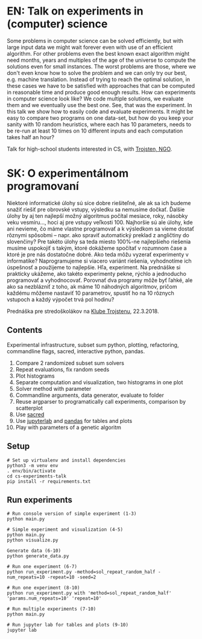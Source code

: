 # EN: Talk on experiments in (computer) science

Some problems in computer science can be solved efficiently, but with large input data 
we might wait forever even with use of an efficient algorithm. For other problems even the best known
exact algorithm might need months, years and multiples of the age of the universe to compute
the solutions even for small instances. The worst problems are those, where we don't even
know how to solve the problem and we can only try our best, e.g. machine translation.
Instead of trying to reach the optimal solution, in these cases we have to be satisfied with 
approaches that can be computed in reasonable time and produce good enough results.
How can experiments in computer science look like? We code multiple solutions, we evaluate them
and we eventually use the best one. See, that was the experiment. In this talk we show how to
easily code and evaluate experiments. It might be easy to compare two programs on one data-set,
but how do you keep your sanity with 10 random heuristics, where each has 10 parameters, needs
to be re-run at least 10 times on 10 different inputs and each computation takes half an hour?

Talk for high-school students interested in CS, with [Trojsten, NGO](https://www.trojsten.org).

# SK: O experimentálnom programovaní

Niektoré informatické úlohy sú síce dobre riešiteľné, ale ak sa ich budeme snažiť riešiť pre 
obrovské vstupy, výsledku sa nemusíme dočkať. Ďalšie úlohy by aj ten najlepší možný algoritmus
počítal mesiace, roky, násobky veku vesmíru..., hoci aj pre vstupy veľkosti 100. Najhoršie sú
ale úlohy, kde ani nevieme, čo máme vlastne programovať a k výsledkom sa vieme dostať
rôznymi spôsobmi – napr. ako spraviť automatický preklad z angličtiny do slovenčiny?
Pre takéto úlohy sa teda miesto 100%-ne najlepšieho riešenia musíme uspokojiť s takým, 
ktoré dokážeme spočítať v rozumnom čase a ktoré je pre nás dostatočne dobré. Ako teda môžu vyzerať 
experimenty v informatike? Naprogramujeme si viacero variánt riešenia, vyhodnotíme ich úspešnosť 
a použijeme to najlepšie. Hľa, experiment. Na prednáške si prakticky ukážeme, ako takéto 
experimenty pekne, rýchlo a jednoducho programovať a vyhodnocovať. Porovnať dva programy môže 
byť ľahké, ale ako sa nezblázniť z toho, ak máme 10 náhodných algoritmov, pričom každému môžeme 
nastaviť 10 parametrov, spustiť ho na 10 rôznych vstupoch a každý výpočet trvá pol hodinu?

Prednáška pre stredoškolákov na [Klube Trojstenu](http://klub.trojsten.sk/), 22.3.2018.

## Contents
Experimental infrastructure, subset sum python, plotting, refactoring, commandline flags, 
sacred, interactive python, pandas.

1. Compare 2 randomized subset sum solvers
2. Repeat evaluations, fix random seeds
3. Plot histograms
4. Separate computation and visualization, two histograms in one plot
5. Solver method with parameter
6. Commandline arguments, data generator, evaluate to folder
7. Reuse argparser to programatically call experiments, comparison by scatterplot
8. Use [sacred](https://github.com/IDSIA/sacred)
9. Use [jupyterlab](https://github.com/jupyterlab/jupyterlab) and [pandas](https://pandas.pydata.org/) for tables and plots
10. Play with parameters of a genetic algoritm

## Setup
```
# Set up virtualenv and install dependencies
python3 -m venv env
. env/bin/activate
cd cs-experiments-talk
pip install -r requirements.txt
```

## Run experiments
```
# Run console version of simple experiment (1-3)
python main.py

# Simple experiment and visualization (4-5)
python main.py
python visualize.py

Generate data (6-10)
python generate_data.py

# Run one experiment (6-7)
python run_experiment.py -method=sol_repeat_random_half -num_repeats=10 -repeat=10 -seed=2

# Run one experiment (8-10)
python run_experiment.py with 'method=sol_repeat_random_half' 'params.num_repeats=10' 'repeat=10'

# Run multiple experiments (7-10)
python main.py

# Run jupyter lab for tables and plots (9-10)
jupyter lab

```